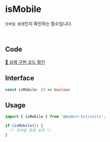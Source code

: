 # isMobile

`모바일 환경`인지 확인하는 함수입니다.

<br />

## Code
[🔗 실제 구현 코드 확인](https://github.com/modern-agile-team/modern-kit/blob/main/packages/utils/src/device/isMobile/index.ts)

## Interface
```ts title="typescript"
const isMobile: () => boolean
```

## Usage
```ts title="typescript"
import { isMobile } from '@modern-kit/utils';

if (isMobile()) {
  /* 모바일 환경 보장 */
}
```